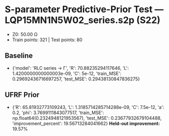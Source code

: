 # S-parameter Predictive-Prior Test — LQP15MN1N5W02_series.s2p (S22)
- Z0: 50.00 Ω
- Train points: 321  |  Test points: 80

## Baseline
- {'model': 'RLC series -> Γ', 'R': 70.88235294117646, 'L': 1.4200000000000003e-09, 'C': 5e-12, 'train_MSE': 0.29692436716697257, 'test_MSE': 0.29438130847836275}

## UFRF Prior
- {'R': 65.81932773109243, 'L': 1.3185714285714288e-09, 'C': 7.5e-12, 'a': 0.2, 'phi': 3.7699111843077517, 'train_MSE': np.float64(0.2324948121953567), 'test_MSE': 0.23677932679104488, 'improvement_percent': 19.56713284041662}
**Held-out improvement:** 19.57%